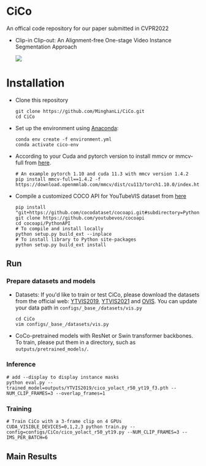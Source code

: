 # CiCo
An offical code repository for our paper submitted in CVPR2022
- Clip-in Clip-out: An Alignment-free One-stage Video Instance Segmentation Approach 

  ![](https://github.com/MinghanLi/CiCo/blob/main/imgs/fifo_cico.png)
 
# Installation
 - Clone this repository 
   ```Shell
   git clone https://github.com/MinghanLi/CiCo.git
   cd CiCo
   ```
 - Set up the environment using [Anaconda](https://www.anaconda.com/distribution/):
   ```Shell
   conda env create -f environment.yml
   conda activate cico-env
    ```
       
 - According to your Cuda and pytorch version to install mmcv or mmcv-full from [here](https://github.com/open-mmlab/mmcv). 
   ```Shell
   # An example pytorch 1.10 and cuda 11.3 with mmcv version 1.4.2
   pip install mmcv-full==1.4.2 -f https://download.openmmlab.com/mmcv/dist/cu113/torch1.10.0/index.html
   ```
 - Compile a customized COCO API for YouTubeVIS dataset from [here](https://github.com/youtubevos/cocoapi)
   ```Shell
   pip install "git+https://github.com/cocodataset/cocoapi.git#subdirectory=PythonAPI"
   git clone https://github.com/youtubevos/cocoapi
   cd cocoapi/PythonAPI
   # To compile and install locally 
   python setup.py build_ext --inplace
   # To install library to Python site-packages 
   python setup.py build_ext install
   ```

## Run 

### Prepare datasets and models
 - Datasets: If you'd like to train or test CiCo, please download the datasets from the official web: [YTVIS2019](https://youtube-vos.org/dataset/), [YTVIS2021](https://youtube-vos.org/dataset/vis/) and [OVIS](http://songbai.site/ovis/).
   You can update your data path in `configs/_base_/datasets/vis.py`
   ```Shell
   cd CiCo
   vim configs/_base_/datasets/vis.py
   ```

 - CoCo-pretrained models with ResNet or Swin transformer backbones. To train, please put them in a directory, such as `outputs/pretrained_models/`.

### Inference
   ```Shell
   # add --display to display instance masks
   python eval.py --trained_model=outputs/YTVIS2019/cico_yolact_r50_yt19_f3.pth --NUM_CLIP_FRAMES=3 --overlap_frames=1 
   ```

### Training
   ```Shell
   # Train CiCo with a 3-frame clip on 4 GPUs
   CUDA_VISIBLE_DEVICES=0,1,2,3 python train.py --config=configs/CiCo/cico_yolact_r50_yt19.py --NUM_CLIP_FRAMES=3 --IMS_PER_BATCH=6
   ```

## Main Results
